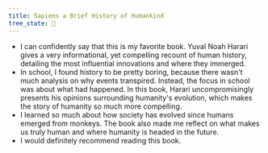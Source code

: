 ```yaml
---
title: Sapiens a Brief History of Humankind 
tree_state: 🌱
---
```


- I can confidently say that this is my favorite book. Yuval Noah Harari gives a very informational, yet compelling recount of human history, detailing the most influential innovations and where they immerged.
- In school, I found history to be pretty boring, because there wasn't much analysis on why events transpired. Instead, the focus in school was about what had happened. In this book, Harari uncompromisingly presents his opinions surrounding humanity's evolution, which makes the story of humanity so much more compelling.
- I learned so much about how society has evolved since humans emerged from monkeys. The book also made me reflect on what makes us truly human and where humanity is headed in the future.
- I would definitely recommend reading this book.